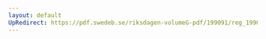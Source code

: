 ```yaml
---
layout: default
UpRedirect: https://pdf.swedeb.se/riksdagen-volumeG-pdf/199091/reg_199091/reg_199091_0107.pdf
---
```

